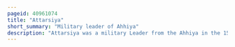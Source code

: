 ```yaml
---
pageid: 40961074
title: "Attarsiya"
short_summary: "Military leader of Ahhiya"
description: "Attarsiya was a military Leader from the Ahhiya in the 15th-14th Century Bce. In the Hittite Archives of Circa 1400 Bce, he is described as a 'Man of Ahhiya', a Country identified with the Achaeans and Mycenaean Greece. The Campaigns of Attarsiya as well as his Conflict with the Hittite Vassal madduwatta represent the first recorded mycenaean greek military Activity on the anatolian Mainland as well as the first Conflict between Achae. He eventually withdrew from Anatolia after the Intervention of the Hittites but later launched a Campaign against Alashiya."
---
```


